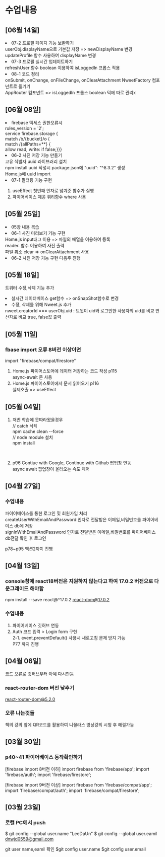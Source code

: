 # 수업내용

## [06월 14일] ##
<li>07-2 프로필 페이지 기능 보완하기</li>
userObj.displayName으로 기본값 저장 => newDisplayName 변경<br>
updateProfile 함수 사용하여 displayName 변경<br>

<li>07-3 프로필 실시간 업데이트하기</li>
refreshUser 함수 boolean 이용하여 isLoggedIn 프롭스 적용<br>

<li>08-1 코드 정리</li>
onSubmit, onChange, onFileChange, onClearAttachment NweetFactory 컴포넌트로 옮기기<br>
AppRouter 컴포넌트 => isLoggedIn 프롭스 boolean 덕에 따로 관리x<br>

## [06월 08일] ##
<li> firebase 액세스 권한오류시</li>
rules_version = '2';</br>
service firebase.storage {</br>
  match /b/{bucket}/o {</br>
    match /{allPaths=**} {</br>
      allow read, write: if false;}}}</br>

<li>06-2 사진 저장 기능 만들기</li>
고유 식별자 uuid 라이브러리 설치<br>
npm install uuid 작성시 package.json에 "uuid": "^8.3.2" 생성<br>
Home.js에 uuid import<br>

<li>07-1 필터링 기능 구현</li>

1. useEffect 첫번째 인자로 넘겨준 함수가 실행
2. 파이어베이스 제공 쿼리함수 where 사용

## [05월 25일] ##
<li>05장 내용 복습</li>

<li>06-1 사진 미리보기 기능 구현</li>
Home.js input태그 이용 => 파일의 배열을 이용하여 등록<br>
reader. 함수 이용하여 사진 출력<br>
파일 취소 clear => onClearAttachment 사용 <br>

<li>06-2 사진 저장 기능 구현 다음주 진행</li>


## [05월 18일] ##
트위터 수정,삭제 기능 추가<br>

<li>실시간 데이터베이스 get함수 => onSnapShot함수로 변경</li>

<li>수정, 삭제를 위해 Nweet.js 추가</li>
nweet.creatorId === userObj.uid : 트윗이 uid와 로그인한 사용자의 uid를 비교 연산자로 비교 true, false값 출력


## [05월 11일] ##

### fbase import 오류 8버전 이상이면<br>
import "firebase/compat/firestore"<br>

1. Home.js 파이어스토어에 데이터 저장하는 코드 작성 p115 <br>
async-await 문 사용 <br>
2. Home.js 파이어스토어에서 문서 읽어오기 p116 <br>
실제호출 => useEffect


## [05월 04일] ##
1. 저번 학습에 못따라왔을경우<br>
// catch 삭제<br>
npm cache clean --force<br>
// node module 설치<br>
npm install<br>
<br>

2. p96 Contiue with Google, Continue with Github 팝업창 연동<br>
async await 팝업창이 올라오는 속도 제어<br>

## [04월 27일] ##
### 수업내용
파이어베이스를 통한 로그인 및 회원가입 처리<br>
createUserWithEmailAndPassword 인자로 전달받은 이메일,비밀번호를 파이어베이스 db에 저장<br>
signInWithEmailAndPassword 인자로 전달받은 이메일,비밀번호를 파이어베이스 db전달 확인 후 로그인<br>


p78~p95 액션2까지 진행


## [04월 13일] ##

### console창에 react18버전은 지원하지 않는다고 하여 17.0.2 버전으로 다운그레이드 해야함
npm install --save react@^17.0.2 react-dom@17.0.2

### 수업내용
1. 파이어베이스 깃허브 연동<br>
2. Auth 코드 입력 > Login form 구현<br>
2-1. event.preventDefault() 사용시 새로고침 문제 방지 가능<br> 
P77 까지 진행


## [04월 06일] ##

코드 오류로 깃허브부터 아예 다시만듬

### react-router-dom 버전 낮추기 
react-router-dom@5.2.0

### 오류 나는것들
책의 강의 앞에 QR코드를 활용하여 니꼴라스 영상강의 시청 후 해결가능


## [03월 30일] ##

### p40~41 파이어베이스 동작확인하기
[firebase import 8버전 이하]
import firebase from 'firebase/app'; 
import 'firebase/auth'; 
import 'firebase/firestore';

[firebase import 9버전 이상]
import firebase from 'firebase/compat/app'; 
import 'firebase/compat/auth'; 
import 'firebase/compat/firestore';


## [03월 23일] ##

### 로컬 PC에서 push
$ git config --global user.name "LeeDaUn" 
$ git config --global user.eamil dnwjd0559@gmail.com

git user name,eamil 확인
$git config user.name 
$git config user.email
